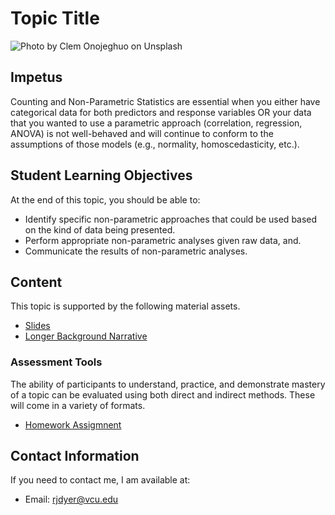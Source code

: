 # Topic Title

![Photo by <a href="https://unsplash.com/@clemono?utm_content=creditCopyText&utm_medium=referral&utm_source=unsplash">Clem Onojeghuo</a> on <a href="https://unsplash.com/photos/macro-photography-of-blue-wooden-door-painted-with-number-6-H-82Nbe8m7o?utm_content=creditCopyText&utm_medium=referral&utm_source=unsplash">Unsplash</a>](https://unsplash.com/photos/H-82Nbe8m7o/download?ixid=M3wxMjA3fDB8MXxzZWFyY2h8NHx8TnVtYmVyc3xlbnwwfHx8fDE3MzE5NTc4MTR8MA&force=true&w=640)


## Impetus

Counting and Non-Parametric Statistics are essential when you either have categorical data for both predictors and response variables OR your data that you wanted to use a parametric approach (correlation, regression, ANOVA) is not well-behaved and will continue to conform to the assumptions of those models (e.g., normality, homoscedasticity, etc.).

## Student Learning Objectives

At the end of this topic, you should be able to:   

 - Identify specific non-parametric approaches that could be used based on the kind of data being presented.  
 - Perform appropriate non-parametric analyses given raw data, and. 
 - Communicate the results of non-parametric analyses.  

## Content 

This topic is supported by the following material assets.

 - [Slides](https://dyerlabteaching.github.io/Counting-Statisitics/slides.html#/)
 - [Longer Background Narrative](https://dyerlabteaching.github.io/Counting-Statisitics/narrative.html)

### Assessment Tools

The ability of participants to understand, practice, and demonstrate mastery of a topic can be evaluated using both direct and indirect methods.  These will come in a variety of formats.
- [Homework Assigmnent](https://dyerlabteaching.github.io/Counting-Statisitics/homework.html)

## Contact Information

If you need to contact me, I am available at:  
 - Email: rjdyer@vcu.edu

